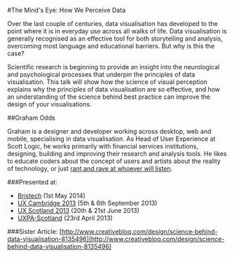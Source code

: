 #The Mind's Eye: How We Perceive Data

Over the last couple of centuries, data visualisation has developed to the point where it is in everyday use across all walks of life. Data visualisation is generally recognised as an effective tool for both storytelling and analysis, overcoming most language and educational barriers. But why is this the case?

Scientific research is beginning to provide an insight into the neurological and psychological processes that underpin the principles of data visualisation. This talk will show how the science of visual perception explains why the principles of data visualisation are so effective, and how an understanding of the science behind best practice can improve the design of your visualisations.

##Graham Odds

Graham is a designer and developer working across desktop, web and mobile, specialising in data visualisation. As Head of User Experience at Scott Logic, he works primarily with financial services institutions, designing, building and improving their research and analysis tools. He likes to educate coders about the concept of users and artists about the reality of technology, or just [rant and rave at whoever will listen](http://www.scottlogic.co.uk/blog/graham/).

###Presented at:
* [Bristech](http://www.meetup.com/bristech/events/169970032/) (1st May 2014)
* [UX Cambridge 2013](http://uxcambridge.net/uxc2013/sessions/index.php?session=4) (5th & 6th September 2013)
* [UX Scotland 2013](http://uxscotland.net/sessions/index.php?session=6) (20th & 21st June 2013)
* [UXPA-Scotland](http://uxpa-scotland.org/events.php/the-minds-eye-the-science-behind-data-visualisation) (23rd April 2013)

###Sister Article: [http://www.creativebloq.com/design/science-behind-data-visualisation-8135496](http://www.creativebloq.com/design/science-behind-data-visualisation-8135496)
